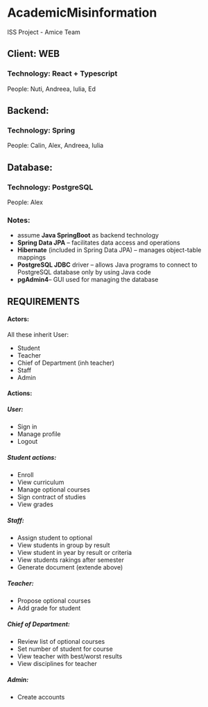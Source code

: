 # AcademicMisinformation

ISS Project - Amice Team


## Client: WEB

### Technology: React + Typescript
People: Nuti, Andreea, Iulia, Ed


## Backend:

### Technology: Spring
People: Calin, Alex, Andreea, Iulia


## Database:

### Technology: PostgreSQL
People: Alex


### Notes:
- assume **Java SpringBoot** as backend technology
- **Spring Data JPA** – facilitates data access and operations
- **Hibernate** (included in Spring Data JPA) – manages object-table mappings
- **PostgreSQL JDBC** driver – allows Java programs to connect to PostgreSQL database only by using Java code
- **pgAdmin4**– GUI used for managing the database

## REQUIREMENTS

#### Actors:

All these inherit User:
- Student
- Teacher
- Chief of Department (inh teacher) 
- Staff
- Admin


#### Actions:

##### User:
- Sign in
- Manage profile
- Logout

##### Student actions:
- Enroll
- View curriculum
- Manage optional courses
- Sign contract of studies
- View grades

##### Staff:
- Assign student to optional
- View students in group by result
- View student in year by result or criteria
- View students rakings after semester
- Generate document (extende above)

##### Teacher:
- Propose optional courses
- Add grade for student

##### Chief of Department:
- Review list of optional courses
- Set number of student for course
- View teacher with best/worst results
- View disciplines for teacher

##### Admin:
- Create accounts
